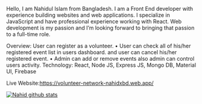 
Hello, I am Nahidul Islam from Bangladesh.
I am a Front End developer with experience building websites and web applications. I specialize in JavaScript and have professional experience working with React.
Web development is my passion and I’m looking forward to bringing that passion to a full-time role. 

Overview: User can register as a volunteer.
• User can check all of his/her registered event list in users dashboard. and user can cancel his/her registered event.
• Admin can add or remove events also admin can control users activity.
Technology: React, Node JS, Express JS, Mongo DB, Material UI, Firebase

Live Website:https://volunteer-network-nahidxbd.web.app/

[![Nahid github stats](https://github-readme-stats.vercel.app/api?username=nahidxbd)](https://github.com/anuraghazra/github-readme-stats)

